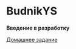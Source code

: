 # BudnikYS
<p><b>Введение в разработку</b></p>
<a href="https://jsfiddle.net/Yana8/8ah7t1Lo/120/">Домашнее задание</a>
